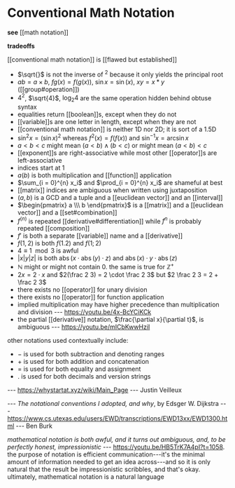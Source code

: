 # Conventional Math Notation

**see** [[math notation]]

**tradeoffs**

[[conventional math notation]] is [[flawed but established]]

- $\sqrt{}$ is not the inverse of $^2$ because it only yields the principal root
- $ab = a \times b$, $fg(x) = f(g(x))$, $\sin x = \sin(x)$, $xy = x * y$ ([[group#operation]])
- $4^2$, $\sqrt{4}$, $\log_2 4$ are the same operation hidden behind obtuse syntax
- equalities return [[boolean]]s, except when they do not
- [[variable]]s are one letter in length, except when they are not
- [[conventional math notation]] is neither 1D nor 2D; it is sort of a 1.5D
- $\sin^2 x = (\sin x)^2$ whereas $f^2(x) = f(f(x))$ and $\sin^{-1} x = \arcsin x$
- $a < b < c$ might mean $(a < b) \land (b < c)$ or might mean $(a < b) < c$
- [[exponent]]s are right-associative while most other [[operator]]s are left-associative
- indices start at $1$
- $a(b)$ is both multiplication and [[function]] application
- $\sum_{i = 0}^{n} x_i$ and $\prod_{i = 0}^{n} x_i$ are shameful at best
- [[matrix]] indices are ambiguous when written using juxtaposition
- $(a, b)$ is a GCD and a tuple and a [[euclidean vector]] and an [[interval]]
- $\begin{pmatrix} a \\\ b \end{pmatrix}$ is a [[matrix]] and a [[euclidean vector]] and a [[set#combination]]
- $f^{(n)}$ is repeated [[derivative#differentiation]] while $f^{n}$ is probably repeated [[composition]]
- $f'$ is both a separate [[variable]] name and a [[derivative]]
- $f(1, 2)$ is both $f(1.2)$ and $f(1; 2)$
- $4 \equiv 1 \mod 3$ is awful
- $|x|y|z|$ is both $\operatorname{abs}(x \cdot \operatorname{abs}(y) \cdot z)$ and $\operatorname{abs}(x) \cdot y \cdot \operatorname{abs}(z)$
- $\mathbb N$ might or might not contain $0$. the same is true for $\mathbb Z^+$
- $2x = 2 \cdot x$ and $2(\frac 2 3) = 2 \cdot \frac 2 3$ but $2 \frac 2 3 = 2 + \frac 2 3$
- there exists no [[operator]] for unary division
- there exists no [[operator]] for function application
- implied multiplication may have higher precedence than multiplication and division --- <https://youtu.be/4x-BcYCiKCk>
- the partial [[derivative]] notation, $\frac{\partial x}{\partial t}$, is ambiguous --- <https://youtu.be/mICbKwwHziI>

other notations used contextually include:

- $-$ is used for both subtraction and denoting ranges
- $+$ is used for both addition and concatenation
- $=$ is used for both equality and assignment
- $.$ is used for both decimals and version strings

--- <https://whystartat.xyz/wiki/Main_Page> --- Justin Veilleux

--- _The notational conventions I adopted, and why_, by Edsger W. Dijkstra --- <https://www.cs.utexas.edu/users/EWD/transcriptions/EWD13xx/EWD1300.html> --- Ben Burk

_mathematical notation is both awful, and it turns out ambiguous, and, to be perfectly honest, impressionistic_ --- <https://youtu.be/HB5TrK7A4pI?t=1058>. the purpose of notation is efficient communication---it's the minimal amount of information needed to get an idea across---and so it is only natural that the result be impressionistic scribbles, and that's okay. ultimately, mathematical notation is a natural language
